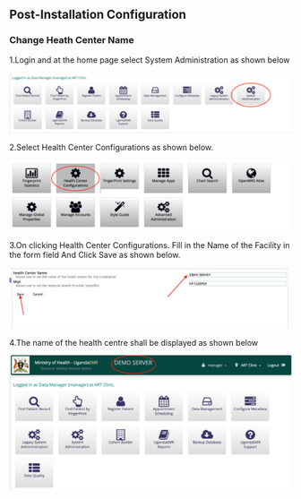 ## Post-Installation Configuration

### Change Heath Center Name

1.Login and at the home page select System Administration as shown below

![System Administration](/assets/system_administration_button.png)

2.Select Health Center Configurations as shown below.

![Health Center Configuration](/assets/health_center_configurations.png)

3.On clicking Health Center Configurations. Fill in the Name of the Facility in the form field And Click Save as shown below.

![Health Centre Name](/assets/health_centre_name.png)

4.The name of the health centre shall be displayed as shown below

![Health Centre Name Display](/assets/health_centre_name_displayed.png)

